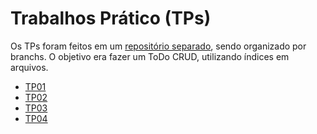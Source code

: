 # Trabalhos Prático (TPs)

Os TPs foram feitos em um [repositório separado](https://github.com/giusfds/TP-AEDS-III.git), sendo organizado por branchs.
O objetivo era fazer um ToDo CRUD, utilizando índices em arquivos.

- [TP01](https://github.com/giusfds/TP-AEDS-III/tree/TP01)
- [TP02](https://github.com/giusfds/TP-AEDS-III/tree/TP02)
- [TP03](https://github.com/giusfds/TP-AEDS-III/tree/TP03)
- [TP04](https://github.com/giusfds/TP-AEDS-III/tree/TP04)
